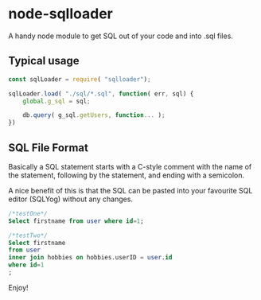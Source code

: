 # node-sqlloader
A handy node module to get SQL out of your code and into .sql files.


## Typical usage

``` Javascript
const sqlLoader = require( "sqlloader");

sqlLoader.load( "./sql/*.sql", function( err, sql) {
    global.g_sql = sql;

    db.query( g_sql.getUsers, function... );
})


```

## SQL File Format
Basically a SQL statement starts with a C-style comment with the name of the statement, following by the statement, and ending with a semicolon.

A nice benefit of this is that the SQL can be pasted into your favourite SQL editor (SQLYog) without any changes.

``` SQL
/*testOne*/
Select firstname from user where id=1;

/*testTwo*/
Select firstname
from user
inner join hobbies on hobbies.userID = user.id
where id=1
;
```


Enjoy!
